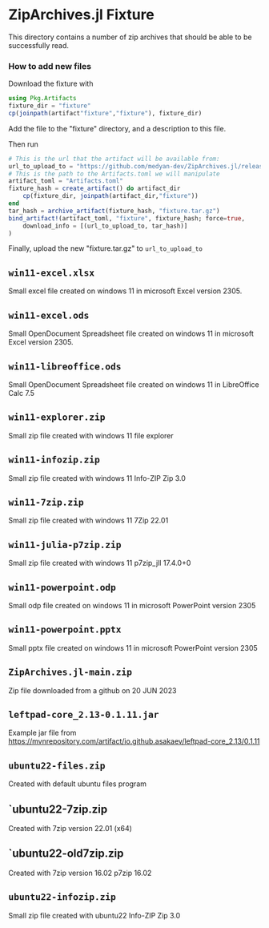 # ZipArchives.jl Fixture

This directory contains a number of zip archives 
that should be able to be successfully read.

### How to add new files
Download the fixture with 
```julia
using Pkg.Artifacts
fixture_dir = "fixture"
cp(joinpath(artifact"fixture","fixture"), fixture_dir)
```

Add the file to the "fixture" directory, and a description to this file.

Then run
```julia
# This is the url that the artifact will be available from:
url_to_upload_to = "https://github.com/medyan-dev/ZipArchives.jl/releases/download/v0.2.1/fixture.tar.gz"
# This is the path to the Artifacts.toml we will manipulate
artifact_toml = "Artifacts.toml"
fixture_hash = create_artifact() do artifact_dir
    cp(fixture_dir, joinpath(artifact_dir,"fixture"))
end
tar_hash = archive_artifact(fixture_hash, "fixture.tar.gz")
bind_artifact!(artifact_toml, "fixture", fixture_hash; force=true,
    download_info = [(url_to_upload_to, tar_hash)]
)
```

Finally, upload the new "fixture.tar.gz" to `url_to_upload_to`

## `win11-excel.xlsx`
Small excel file created on windows 11 in microsoft Excel version 2305.

## `win11-excel.ods`
Small OpenDocument Spreadsheet file created on windows 11 in microsoft Excel version 2305.

## `win11-libreoffice.ods`
Small OpenDocument Spreadsheet file created on windows 11 in LibreOffice Calc 7.5

## `win11-explorer.zip`
Small zip file created with windows 11 file explorer

## `win11-infozip.zip`
Small zip file created with windows 11 Info-ZIP Zip 3.0

## `win11-7zip.zip`
Small zip file created with windows 11 7Zip 22.01

## `win11-julia-p7zip.zip`
Small zip file created with windows 11 p7zip_jll 17.4.0+0

## `win11-powerpoint.odp`
Small odp file created on windows 11 in microsoft PowerPoint version 2305

## `win11-powerpoint.pptx`
Small pptx file created on windows 11 in microsoft PowerPoint version 2305

## `ZipArchives.jl-main.zip`
Zip file downloaded from a github on 20 JUN 2023

## `leftpad-core_2.13-0.1.11.jar`
Example jar file from https://mvnrepository.com/artifact/io.github.asakaev/leftpad-core_2.13/0.1.11

## `ubuntu22-files.zip`
Created with default ubuntu files program

## `ubuntu22-7zip.zip
Created with 7zip version 22.01 (x64)

## `ubuntu22-old7zip.zip
Created with 7zip version 16.02 p7zip 16.02

## `ubuntu22-infozip.zip`
Small zip file created with ubuntu22 Info-ZIP Zip 3.0